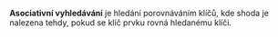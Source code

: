 **Asociativní vyhledávání** je hledání porovnáváním klíčů, kde shoda je nalezena tehdy, pokud se klíč prvku rovná hledanému klíči.